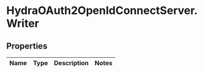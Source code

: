 # HydraOAuth2OpenIdConnectServer.Writer

## Properties
Name | Type | Description | Notes
------------ | ------------- | ------------- | -------------


